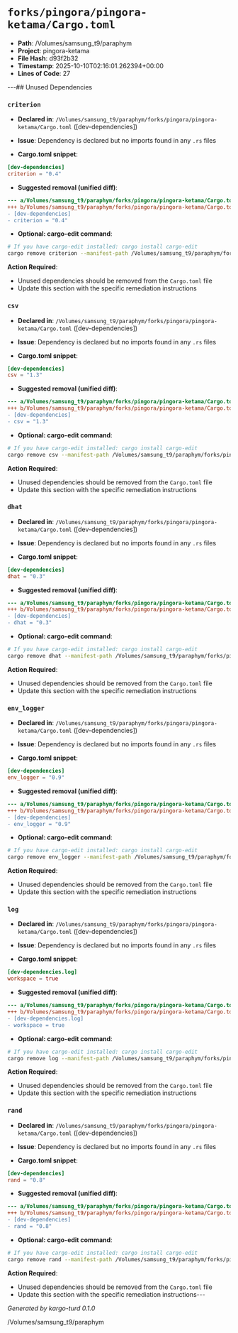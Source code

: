# `forks/pingora/pingora-ketama/Cargo.toml`

- **Path**: /Volumes/samsung_t9/paraphym
- **Project**: pingora-ketama
- **File Hash**: d93f2b32  
- **Timestamp**: 2025-10-10T02:16:01.262394+00:00  
- **Lines of Code**: 27

---## Unused Dependencies
### `criterion`

- **Declared in**: `/Volumes/samsung_t9/paraphym/forks/pingora/pingora-ketama/Cargo.toml` ([dev-dependencies])
- **Issue**: Dependency is declared but no imports found in any `.rs` files

- **Cargo.toml snippet**:
```toml
[dev-dependencies]
criterion = "0.4"
```

- **Suggested removal (unified diff)**:
```diff
--- a/Volumes/samsung_t9/paraphym/forks/pingora/pingora-ketama/Cargo.toml
+++ b/Volumes/samsung_t9/paraphym/forks/pingora/pingora-ketama/Cargo.toml
- [dev-dependencies]
- criterion = "0.4"
```

- **Optional: cargo-edit command**:
```bash
# If you have cargo-edit installed: cargo install cargo-edit
cargo remove criterion --manifest-path /Volumes/samsung_t9/paraphym/forks/pingora/pingora-ketama/Cargo.toml
```

**Action Required**:
- Unused dependencies should be removed from the `Cargo.toml` file
- Update this section with the specific remediation instructions
### `csv`

- **Declared in**: `/Volumes/samsung_t9/paraphym/forks/pingora/pingora-ketama/Cargo.toml` ([dev-dependencies])
- **Issue**: Dependency is declared but no imports found in any `.rs` files

- **Cargo.toml snippet**:
```toml
[dev-dependencies]
csv = "1.3"
```

- **Suggested removal (unified diff)**:
```diff
--- a/Volumes/samsung_t9/paraphym/forks/pingora/pingora-ketama/Cargo.toml
+++ b/Volumes/samsung_t9/paraphym/forks/pingora/pingora-ketama/Cargo.toml
- [dev-dependencies]
- csv = "1.3"
```

- **Optional: cargo-edit command**:
```bash
# If you have cargo-edit installed: cargo install cargo-edit
cargo remove csv --manifest-path /Volumes/samsung_t9/paraphym/forks/pingora/pingora-ketama/Cargo.toml
```

**Action Required**:
- Unused dependencies should be removed from the `Cargo.toml` file
- Update this section with the specific remediation instructions
### `dhat`

- **Declared in**: `/Volumes/samsung_t9/paraphym/forks/pingora/pingora-ketama/Cargo.toml` ([dev-dependencies])
- **Issue**: Dependency is declared but no imports found in any `.rs` files

- **Cargo.toml snippet**:
```toml
[dev-dependencies]
dhat = "0.3"
```

- **Suggested removal (unified diff)**:
```diff
--- a/Volumes/samsung_t9/paraphym/forks/pingora/pingora-ketama/Cargo.toml
+++ b/Volumes/samsung_t9/paraphym/forks/pingora/pingora-ketama/Cargo.toml
- [dev-dependencies]
- dhat = "0.3"
```

- **Optional: cargo-edit command**:
```bash
# If you have cargo-edit installed: cargo install cargo-edit
cargo remove dhat --manifest-path /Volumes/samsung_t9/paraphym/forks/pingora/pingora-ketama/Cargo.toml
```

**Action Required**:
- Unused dependencies should be removed from the `Cargo.toml` file
- Update this section with the specific remediation instructions
### `env_logger`

- **Declared in**: `/Volumes/samsung_t9/paraphym/forks/pingora/pingora-ketama/Cargo.toml` ([dev-dependencies])
- **Issue**: Dependency is declared but no imports found in any `.rs` files

- **Cargo.toml snippet**:
```toml
[dev-dependencies]
env_logger = "0.9"
```

- **Suggested removal (unified diff)**:
```diff
--- a/Volumes/samsung_t9/paraphym/forks/pingora/pingora-ketama/Cargo.toml
+++ b/Volumes/samsung_t9/paraphym/forks/pingora/pingora-ketama/Cargo.toml
- [dev-dependencies]
- env_logger = "0.9"
```

- **Optional: cargo-edit command**:
```bash
# If you have cargo-edit installed: cargo install cargo-edit
cargo remove env_logger --manifest-path /Volumes/samsung_t9/paraphym/forks/pingora/pingora-ketama/Cargo.toml
```

**Action Required**:
- Unused dependencies should be removed from the `Cargo.toml` file
- Update this section with the specific remediation instructions
### `log`

- **Declared in**: `/Volumes/samsung_t9/paraphym/forks/pingora/pingora-ketama/Cargo.toml` ([dev-dependencies])
- **Issue**: Dependency is declared but no imports found in any `.rs` files

- **Cargo.toml snippet**:
```toml
[dev-dependencies.log]
workspace = true
```

- **Suggested removal (unified diff)**:
```diff
--- a/Volumes/samsung_t9/paraphym/forks/pingora/pingora-ketama/Cargo.toml
+++ b/Volumes/samsung_t9/paraphym/forks/pingora/pingora-ketama/Cargo.toml
- [dev-dependencies.log]
- workspace = true
```

- **Optional: cargo-edit command**:
```bash
# If you have cargo-edit installed: cargo install cargo-edit
cargo remove log --manifest-path /Volumes/samsung_t9/paraphym/forks/pingora/pingora-ketama/Cargo.toml
```

**Action Required**:
- Unused dependencies should be removed from the `Cargo.toml` file
- Update this section with the specific remediation instructions
### `rand`

- **Declared in**: `/Volumes/samsung_t9/paraphym/forks/pingora/pingora-ketama/Cargo.toml` ([dev-dependencies])
- **Issue**: Dependency is declared but no imports found in any `.rs` files

- **Cargo.toml snippet**:
```toml
[dev-dependencies]
rand = "0.8"
```

- **Suggested removal (unified diff)**:
```diff
--- a/Volumes/samsung_t9/paraphym/forks/pingora/pingora-ketama/Cargo.toml
+++ b/Volumes/samsung_t9/paraphym/forks/pingora/pingora-ketama/Cargo.toml
- [dev-dependencies]
- rand = "0.8"
```

- **Optional: cargo-edit command**:
```bash
# If you have cargo-edit installed: cargo install cargo-edit
cargo remove rand --manifest-path /Volumes/samsung_t9/paraphym/forks/pingora/pingora-ketama/Cargo.toml
```

**Action Required**:
- Unused dependencies should be removed from the `Cargo.toml` file
- Update this section with the specific remediation instructions---

*Generated by kargo-turd 0.1.0*

/Volumes/samsung_t9/paraphym